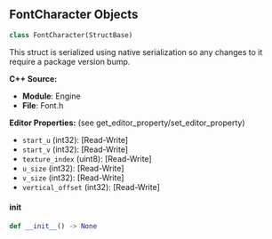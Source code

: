 ## FontCharacter Objects

```python
class FontCharacter(StructBase)
```

This struct is serialized using native serialization so any changes to it require a package version bump.

**C++ Source:**

- **Module**: Engine
- **File**: Font.h

**Editor Properties:** (see get_editor_property/set_editor_property)

- ``start_u`` (int32):  [Read-Write]
- ``start_v`` (int32):  [Read-Write]
- ``texture_index`` (uint8):  [Read-Write]
- ``u_size`` (int32):  [Read-Write]
- ``v_size`` (int32):  [Read-Write]
- ``vertical_offset`` (int32):  [Read-Write]

<a id="unreal.FontCharacter.__init__"></a>

#### __init__

```python
def __init__() -> None
```

<a id="unreal.FontImportOptionsData"></a>